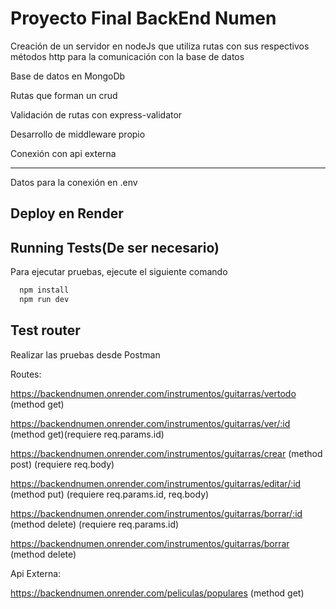 
# Proyecto Final BackEnd Numen


Creación de un servidor en nodeJs que utiliza rutas con sus respectivos métodos http para la comunicación con la base de datos

Base de datos en MongoDb

Rutas que forman un crud

Validación de rutas con express-validator

Desarrollo de middleware propio

Conexión con api externa

---

Datos para la conexión en .env

## Deploy en Render

## Running Tests(De ser necesario)

Para ejecutar pruebas, ejecute el siguiente comando

```bash
  npm install
  npm run dev
```


## Test router

Realizar las pruebas desde Postman

Routes:

https://backendnumen.onrender.com/instrumentos/guitarras/vertodo (method get)

https://backendnumen.onrender.com/instrumentos/guitarras/ver/:id (method get)(requiere req.params.id)

https://backendnumen.onrender.com/instrumentos/guitarras/crear (method post) (requiere req.body)

https://backendnumen.onrender.com/instrumentos/guitarras/editar/:id (method put) (requiere req.params.id, req.body)

https://backendnumen.onrender.com/instrumentos/guitarras/borrar/:id (method delete) (requiere req.params.id)

https://backendnumen.onrender.com/instrumentos/guitarras/borrar (method delete)

Api Externa:

https://backendnumen.onrender.com/peliculas/populares (method get)







